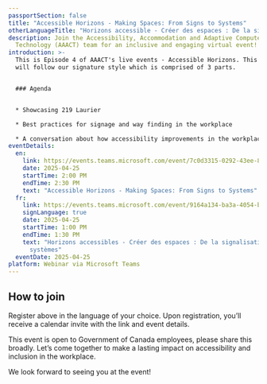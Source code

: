 ```yaml
---
passportSection: false
title: "Accessible Horizons - Making Spaces: From Signs to Systems"
otherLanguageTitle: "Horizons accessible - Créer des espaces : De la signalisation aux systèmes"
description: Join the Accessibility, Accommodation and Adaptive Computer
  Technology (AAACT) team for an inclusive and engaging virtual event!
introduction: >-
  This is Episode 4 of AAACT's live events - Accessible Horizons. This episode
  will follow our signature style which is comprised of 3 parts.


  ### Agenda


  * Showcasing 219 Laurier

  * Best practices for signage and way finding in the workplace

  * A conversation about how accessibility improvements in the workplace complement individuals adjustments
eventDetails:
  en:
    link: https://events.teams.microsoft.com/event/7c0d3315-0292-43ee-8d2a-af6b3aaf3e42@d05bc194-94bf-4ad6-ae2e-1db0f2e38f5e
    date: 2025-04-25
    startTime: 2:00 PM
    endTime: 2:30 PM
    text: "Accessible Horizons - Making Spaces: From Signs to Systems"
  fr:
    link: https://events.teams.microsoft.com/event/9164a134-ba3a-4054-b917-886b7b558a4c@d05bc194-94bf-4ad6-ae2e-1db0f2e38f5e
    signLanguage: true
    date: 2025-04-25
    startTime: 1:00 PM
    endTime: 1:30 PM
    text: "Horizons accessibles - Créer des espaces : De la signalisation aux
      systèmes"
  eventDate: 2025-04-25
platform: Webinar via Microsoft Teams
---
```

## How to join

Register above in the language of your choice. Upon registration, you’ll receive a calendar invite with the link and event details.

This event is open to Government of Canada employees, please share this broadly. Let’s come together to make a lasting impact on accessibility and inclusion in the workplace.

We look forward to seeing you at the event!
